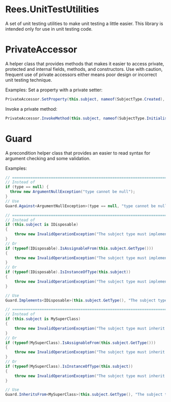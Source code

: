 # Rees.UnitTestUtilities
A set of unit testing utilities to make unit testing a little easier.
This library is intended only for use in unit testing code.

PrivateAccessor
===============
A helper class that provides methods that makes it easier to access private, protected and internal fields, methods, and constructors. Use with caution, frequent use of private accessors either means poor design or incorrect unit testing technique.

Examples:
Set a property with a private setter:
```csharp
PrivateAccessor.SetProperty(this.subject, nameof(SubjectType.Created), new DateTime(2012, 2, 12));
```
Invoke a private method:
```csharp
PrivateAccessor.InvokeMethod(this.subject, nameof(SubjectType.InitialiseTheRulesCollections), someVariable);
```

Guard
=====
A precondition helper class that provides an easier to read syntax for argument checking and some validation.

Examples:
```csharp
// ==========================================================================================
// Instead of 
if (type == null) {
  throw new ArgumentNullException("type cannot be null");
}
// Use
Guard.Against<ArgumentNullException>(type == null, "type cannot be null");

// ==========================================================================================
// Instead of
if (this.subject is IDisposable)
{
    throw new InvalidOperationException("The subject type must implement IDisposable.");
}
// Or
if (typeof(IDisposable).IsAssignableFrom(this.subject.GetType()))
{
    throw new InvalidOperationException("The subject type must implement IDisposable.");
}
// Or
if (typeof(IDisposable).IsInstanceOfType(this.subject))
{
    throw new InvalidOperationException("The subject type must implement IDisposable.");
}

// Use
Guard.Implements<IDisposable>(this.subject.GetType(), "The subject type must implement IDisposable.");

// ==========================================================================================
// Instead of
if (this.subject is MySuperClass)
{
    throw new InvalidOperationException("The subject type must inherit MySuperClass.");
}
// Or
if (typeof(MySuperClass).IsAssignableFrom(this.subject.GetType()))
{
    throw new InvalidOperationException("The subject type must inherit MySuperClass.");
}
// Or
if (typeof(MySuperClass).IsInstanceOfType(this.subject))
{
    throw new InvalidOperationException("The subject type must inherit MySuperClass.");
}

// Use
Guard.InheritsFrom<MySuperClass>(this.subject.GetType(), "The subject type must inherit from MySuperClass.");
```
